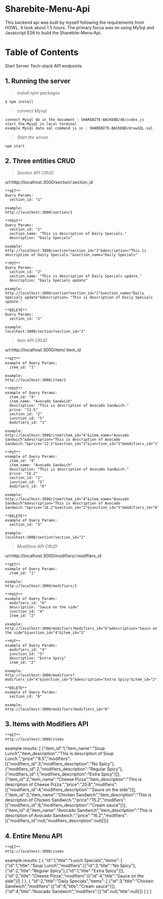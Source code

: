 # Sharebite-Menu-Api
This backend api was built by myself following the requirements from HOWL. It took about 1.5 hours. The primary focus was on using MySql and Javascript ES6 to build the Sharebite-Menu-Api.

# Table of Contents 
  Start Server
  Tech-stack
  API endpoints
 
##  1. Running the server
>*install npm packages*
```
$ npm install
```
>*connect Mysql*
```
connect Mysql db in the document : SHAREBITE-BACKEND/db/index.js 
start the Mysql in local terminal
example Mysql data sql command is in : SHAREBITE-BACKEND/drawSQL.sql
```
>*Start the server*
```
npm start
```
##  2. Three entities CRUD
>*Section API CRUD*

url:http://localhost:3000/section/:section_id
```
**GET**
Query Params:
  section_id: "1"

example:
http://localhost:3000/section/1
```
```
**POST**
Query Params:
  section_id: "2"
  section_name: "This is description of Daily Specials."
  description: "Daily Specials"
  
example:
http://localhost:3000/section?section_id="2"&description="This is description of Daily Specials."&section_name="Daily Specials"
```
```
**PUT**
Query Params:
  section_id: "2"
  section_name: "This is description of Daily Specials update."
  description: "Daily Specials update"
  
example:
http://localhost:3000/section?section_id="2"&section_name="Daily Specials update"&description= "This is description of Daily Specials update."
```
```
**DELETE**
Query Params:
  section_id: "2"
  
example:
localhost:3000/section?section_id="2"
```

>*Item API CRUD*

url:http://localhost:3000/item/:item_id
```
**GET**
example of Query Params:
  item_id: "1"

example:
http://localhost:3000/item/1
```
```
**POST**
example of Query Params:
  item_id: "4"
  item_name: "Avocado Sandwich"
  description: "This is description of Avocado Sandwich."
  price: "12.5"
  section_id: "2"
  junction_id: "5"
  modifiers_id: "1"
  
example:
http://localhost:3000/item?item_id="4"&item_name="Avocado Sandwich"&description="This is description of Avocado Sandwich."&price="12.5"&section_id="2"&junction_id="5"&modifiers_id="1"
```
```
**PUT**
example of Query Params:
  item_id: "4"
  item_name: "Avocado Sandwich"
  description: "This is description of Avocado Sandwich."
  price: "16.2"
  section_id: "2"
  junction_id: "5"
  modifiers_id: "6"
  
example:
http://localhost:3000/item?item_id="4"&item_name="Avocado Sandwich"&description="This is description of Avocado Sandwich."&price="16.2"&section_id="2"&junction_id="5"&modifiers_id="6"
```
```
**DELETE**
example of Query Params:
  section_id: "3"
  
example:
localhost:3000/section?section_id="2"
```
>*Modifiers API CRUD*

url:http://localhost:3000/modifiers/:modifiers_id
```
**GET**
example of Query Params:
  item_id: "1"

example:
http://localhost:3000/modifiers/1
```
```
**POST**
example of Query Params:
  modifiers_id: "6"
  description: "Sauce on the side"
  junction_id: "4"
  item_id: "2"
  
example:
http://localhost:3000/modifiers?modifiers_id="6"&description="Sauce on the side"&junction_id="4"&item_id="2"
```
```
**PUT**
example of Query Params:
  modifiers_id: "4"
  junction_id: "5"
  description: "Extra Spicy"
  item_id: "2"
  
example:
http://localhost:3000/modifiers?modifiers_id="4"&junction_id="5"&description="Extra Spicy"&item_id="2"
```
```
**DELETE**
example of Query Params:
  section_id: "6"
  
example:
http://localhost:3000/modifiers?modifiers_id="6"
```
##  3. Items with Modifiers API
```
**GET**
http://localhost:3000/items
```
example results:
[
  {"item_id":1,"item_name":"Soup Lunch","item_description":"This is description of Soup Lunch.","price":"8.5","modifiers":[{"modifiers_id":3,"modifiers_description":"No Spicy"},{"modifiers_id":2,"modifiers_description":"Regular Spicy"},{"modifiers_id":1,"modifiers_description":"Extra Spicy"}]},
  {"item_id":2,"item_name":"Cheese Pizza","item_description":"This is description of Cheese Pizza.","price":"20.8","modifiers":[{"modifiers_id":4,"modifiers_description":"Sauce on the side"}]},
  {"item_id":3,"item_name":"Chicken Sandwich","item_description":"This is description of Chicken Sandwich.","price":"15.2","modifiers":[{"modifiers_id":6,"modifiers_description":"Cream sauce"}]},
  {"item_id":4,"item_name":"Avocado Sandwich","item_description":"This is description of Avocado Sandwich.","price":"16.2","modifiers":[{"modifiers_id":null,"modifiers_description":null}]}]

##  4. Entire Menu API
```
**GET**
http://localhost:3000/items
```
example results:
[
  {
  "id":1,"title":"Lunch Specials","items":
     [
      {"id":1,"title":"Soup Lunch","modifiers":[{"id":3,"title":"No Spicy"},{"id":2,"title":"Regular Spicy"},{"id":1,"title":"Extra Spicy"}]},
      {"id":2,"title":"Cheese Pizza","modifiers":[{"id":4,"title":"Sauce on the side"}]}
     ]
  },
 {
  "id":2,"title":"Daily Specials","items":
    [
      {"id":3,"title":"Chicken Sandwich","modifiers":[{"id":6,"title":"Cream sauce"}]},
      {"id":4,"title":"Avocado Sandwich","modifiers":[{"id":null,"title":null}]}
     ]
  }
]
